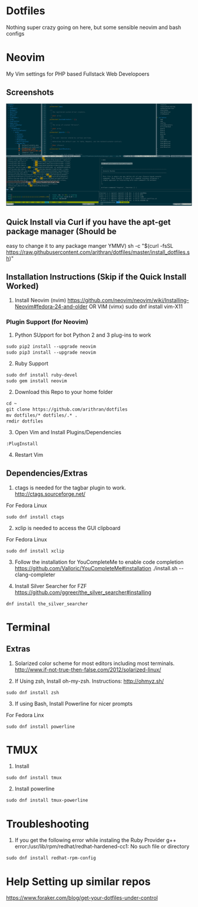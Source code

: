 # Dotfiles
Nothing super crazy going on here, but some sensible neovim and bash configs

# Neovim
My Vim settings for PHP based Fullstack Web Developoers

## Screenshots
![alt tag](https://raw.githubusercontent.com/arithran/dotfiles/master/.vim/setup.png)

## Quick Install via Curl if you have the apt-get package manager (Should be
easy to change it to any package manger YMMV)
sh -c "$(curl -fsSL https://raw.githubusercontent.com/arithran/dotfiles/master/install_dotfiles.sh)"


## Installation Instructions (Skip if the Quick Install Worked)
1) Install 
Neovim (nvim)
https://github.com/neovim/neovim/wiki/Installing-Neovim#fedora-24-and-older
OR
VIM (vimx)
sudo dnf install vim-X11

### Plugin Support (for Neovim)
1. Python SUpport for bot Python 2 and 3 plug-ins to work
```
sudo pip2 install --upgrade neovim
sudo pip3 install --upgrade neovim
```

2. Ruby Support
```
sudo dnf install ruby-devel
sudo gem install neovim 

```

2) Download this Repo to your home folder
```
cd ~
git clone https://github.com/arithran/dotfiles
mv dotfiles/* dotfiles/.* .
rmdir dotfiles
```

3) Open Vim and Install Plugins/Dependencies 
```
:PlugInstall
```

4) Restart Vim

## Dependencies/Extras
1) ctags is needed for the tagbar plugin to work.
http://ctags.sourceforge.net/

For Fedora Linux
```
sudo dnf install ctags
```

2) xclip is needed to access the GUI clipboard

For Fedora Linux
```
sudo dnf install xclip
```

3) Follow the installation for YouCompleteMe to enable code completion
https://github.com/Valloric/YouCompleteMe#installation
./install.sh --clang-completer

4) Install Silver Searcher for FZF
https://github.com/ggreer/the_silver_searcher#installing
```
dnf install the_silver_searcher
```
# Terminal

## Extras

1) Solarized color scheme for most editors including most terminals.
http://www.if-not-true-then-false.com/2012/solarized-linux/

2) If Using zsh, Install oh-my-zsh. Instructions: http://ohmyz.sh/
```
sudo dnf install zsh
```

3) If using Bash, Install Powerline for nicer prompts

For Fedora Linx
```
sudo dnf install powerline
```


# TMUX
1) Install
```
sudo dnf install tmux
```

2) Install powerline
```
sudo dnf install tmux-powerline
```

# Troubleshooting
1) If you get the following error while instaling the Ruby Provider
g++ error:/usr/lib/rpm/redhat/redhat-hardened-cc1: No such file or directory
```
sudo dnf install redhat-rpm-config
```

# Help Setting up similar repos
https://www.foraker.com/blog/get-your-dotfiles-under-control
